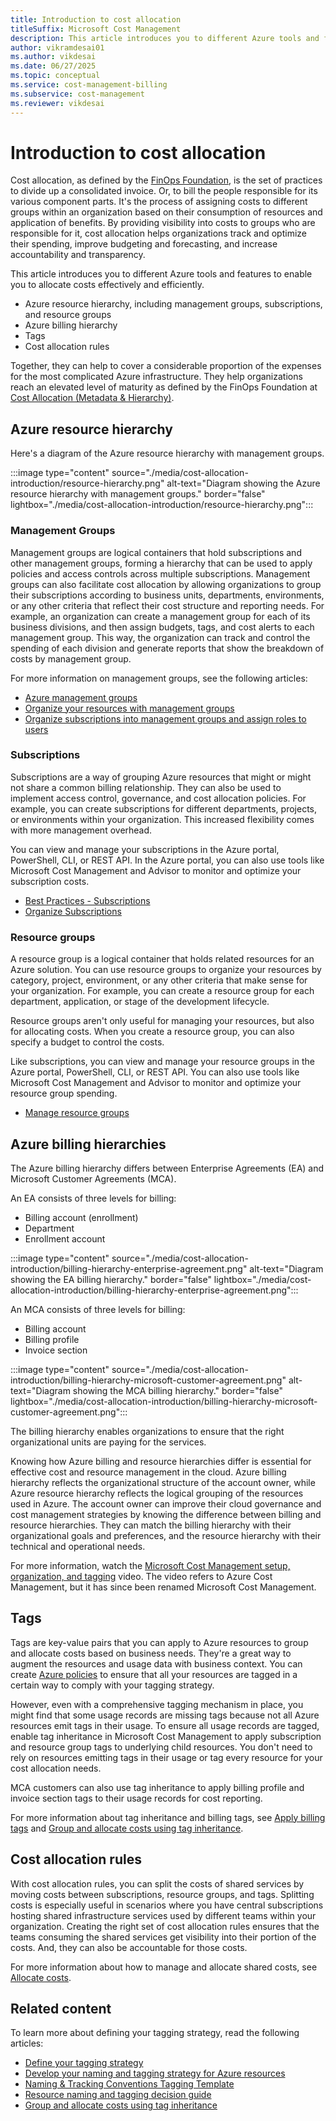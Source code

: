 ```yaml
---
title: Introduction to cost allocation
titleSuffix: Microsoft Cost Management
description: This article introduces you to different Azure tools and features to enable you to allocate costs effectively and efficiently.
author: vikramdesai01
ms.author: vikdesai
ms.date: 06/27/2025
ms.topic: conceptual
ms.service: cost-management-billing
ms.subservice: cost-management
ms.reviewer: vikdesai
---
```


# Introduction to cost allocation

Cost allocation, as defined by the [FinOps Foundation](/cloud-computing/finops/capabilities-allocation), is the set of practices to divide up a consolidated invoice. Or, to bill the people responsible for its various component parts. It's the process of assigning costs to different groups within an organization based on their consumption of resources and application of benefits. By providing visibility into costs to groups who are responsible for it, cost allocation helps organizations track and optimize their spending, improve budgeting and forecasting, and increase accountability and transparency.

This article introduces you to different Azure tools and features to enable you to allocate costs effectively and efficiently.

- Azure resource hierarchy, including management groups, subscriptions, and resource groups
- Azure billing hierarchy
- Tags
- Cost allocation rules

Together, they can help to cover a considerable proportion of the expenses for the most complicated Azure infrastructure. They help organizations reach an elevated level of maturity as defined by the FinOps Foundation at [Cost Allocation (Metadata & Hierarchy)](https://www.finops.org/framework/capabilities/cost-allocation/).

## Azure resource hierarchy

Here's a diagram of the Azure resource hierarchy with management groups.

:::image type="content" source="./media/cost-allocation-introduction/resource-hierarchy.png" alt-text="Diagram showing the Azure resource hierarchy with management groups." border="false" lightbox="./media/cost-allocation-introduction/resource-hierarchy.png":::

### Management Groups

Management groups are logical containers that hold subscriptions and other management groups, forming a hierarchy that can be used to apply policies and access controls across multiple subscriptions. Management groups can also facilitate cost allocation by allowing organizations to group their subscriptions according to business units, departments, environments, or any other criteria that reflect their cost structure and reporting needs. For example, an organization can create a management group for each of its business divisions, and then assign budgets, tags, and cost alerts to each management group. This way, the organization can track and control the spending of each division and generate reports that show the breakdown of costs by management group.

For more information on management groups, see the following articles:
- [Azure management groups](https://azure.microsoft.com/get-started/azure-portal/management-groups)
- [Organize your resources with management groups](../../governance/management-groups/overview.md)
- [Organize subscriptions into management groups and assign roles to users](/azure/defender-for-cloud/management-groups-roles)

### Subscriptions

Subscriptions are a way of grouping Azure resources that might or might not share a common billing relationship. They can also be used to implement access control, governance, and cost allocation policies. For example, you can create subscriptions for different departments, projects, or environments within your organization. This increased flexibility comes with more management overhead.

You can view and manage your subscriptions in the Azure portal, PowerShell, CLI, or REST API. In the Azure portal, you can also use tools like Microsoft Cost Management and Advisor to monitor and optimize your subscription costs.

- [Best Practices - Subscriptions](/azure/cloud-adoption-framework/ready/azure-best-practices/initial-subscriptions) 
- [Organize Subscriptions](/azure/cloud-adoption-framework/ready/azure-best-practices/organize-subscriptions)

### Resource groups

A resource group is a logical container that holds related resources for an Azure solution. You can use resource groups to organize your resources by category, project, environment, or any other criteria that make sense for your organization. For example, you can create a resource group for each department, application, or stage of the development lifecycle.

Resource groups aren't only useful for managing your resources, but also for allocating costs. When you create a resource group, you can also specify a budget to control the costs.

Like subscriptions, you can view and manage your resource groups in the Azure portal, PowerShell, CLI, or REST API. You can also use tools like Microsoft Cost Management and Advisor to monitor and optimize your resource group spending.

- [Manage resource groups](../../azure-resource-manager/management/manage-resource-groups-portal.md)

## Azure billing hierarchies

The Azure billing hierarchy differs between Enterprise Agreements (EA) and Microsoft Customer Agreements (MCA). 

An EA consists of three levels for billing:

- Billing account (enrollment)
- Department
- Enrollment account

:::image type="content" source="./media/cost-allocation-introduction/billing-hierarchy-enterprise-agreement.png" alt-text="Diagram showing the EA billing hierarchy." border="false" lightbox="./media/cost-allocation-introduction/billing-hierarchy-enterprise-agreement.png":::

An MCA consists of three levels for billing:

- Billing account
- Billing profile
- Invoice section

:::image type="content" source="./media/cost-allocation-introduction/billing-hierarchy-microsoft-customer-agreement.png" alt-text="Diagram showing the MCA billing hierarchy." border="false" lightbox="./media/cost-allocation-introduction/billing-hierarchy-microsoft-customer-agreement.png":::

The billing hierarchy enables organizations to ensure that the right organizational units are paying for the services.

Knowing how Azure billing and resource hierarchies differ is essential for effective cost and resource management in the cloud. Azure billing hierarchy reflects the organizational structure of the account owner, while Azure resource hierarchy reflects the logical grouping of the resources used in Azure. The account owner can improve their cloud governance and cost management strategies by knowing the difference between billing and resource hierarchies. They can match the billing hierarchy with their organizational goals and preferences, and the resource hierarchy with their technical and operational needs.

For more information, watch the [Microsoft Cost Management setup, organization, and tagging](https://www.youtube.com/watch?time_continue=319&v=n3TLRaYJ1NY&embeds_referring_euri=https%3A%2F%2Flearn.microsoft.com%2F) video. The video refers to Azure Cost Management, but it has since been renamed Microsoft Cost Management.

## Tags

Tags are key-value pairs that you can apply to Azure resources to group and allocate costs based on business needs. They're a great way to augment the resources and usage data with business context. You can create [Azure policies](../../governance/policy/tutorials/create-and-manage.md) to ensure that all your resources are tagged in a certain way to comply with your tagging strategy.

However, even with a comprehensive tagging mechanism in place, you might find that some usage records are missing tags because not all Azure resources emit tags in their usage. To ensure all usage records are tagged, enable tag inheritance in Microsoft Cost Management to apply subscription and resource group tags to underlying child resources. You don't need to rely on resources emitting tags in their usage or tag every resource for your cost allocation needs.

MCA customers can also use tag inheritance to apply billing profile and invoice section tags to their usage records for cost reporting.

For more information about tag inheritance and billing tags, see [Apply billing tags](billing-tags.md) and [Group and allocate costs using tag inheritance](enable-tag-inheritance.md).

## Cost allocation rules

With cost allocation rules, you can split the costs of shared services by moving costs between subscriptions, resource groups, and tags. Splitting costs is especially useful in scenarios where you have central subscriptions hosting shared infrastructure services used by different teams within your organization. Creating the right set of cost allocation rules ensures that the teams consuming the shared services get visibility into their portion of the costs. And, they can also be accountable for those costs.

For more information about how to manage and allocate shared costs, see [Allocate costs](allocate-costs.md).

## Related content

To learn more about defining your tagging strategy, read the following articles:

- [Define your tagging strategy](/azure/cloud-adoption-framework/ready/azure-best-practices/resource-tagging)
- [Develop your naming and tagging strategy for Azure resources](/azure/cloud-adoption-framework/ready/azure-best-practices/naming-and-tagging)
- [Naming & Tracking Conventions Tagging Template](https://view.officeapps.live.com/op/view.aspx?src=https%3A%2F%2Fraw.githubusercontent.com%2Fmicrosoft%2FCloudAdoptionFramework%2Fmaster%2Fready%2Fnaming-and-tagging-conventions-tracking-template.xlsx)
- [Resource naming and tagging decision guide](/azure/cloud-adoption-framework/ready/azure-best-practices/resource-naming-and-tagging-decision-guide)
- [Group and allocate costs using tag inheritance](enable-tag-inheritance.md)